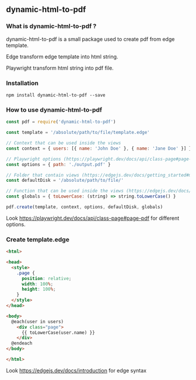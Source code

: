 ## dynamic-html-to-pdf

### What is dynamic-html-to-pdf ?
dynamic-html-to-pdf is a small package used to create pdf from edge template.

Edge transform edge template into html string.

Playwright transform html string into pdf file.

### Installation

```
npm install dynamic-html-to-pdf --save
```

### How to use dynamic-html-to-pdf
```javascript
const pdf = require('dynamic-html-to-pdf')

const template = '/absolute/path/to/file/template.edge'

// Context that can be used inside the views
const context = { users: [{ name: 'John Doe' }, { name: 'Jane Doe' }] }

// Playwright options (https://playwright.dev/docs/api/class-page#page-pdf)
const options = { path: './output.pdf' }

// Folder that contain views (https://edgejs.dev/docs/getting_started#mounting-disks)
const defaultDisk = '/absolute/path/to/file/'

// Function that can be used inside the views (https://edgejs.dev/docs/templates_state#globals)
const globals = { toLowerCase: (string) => string.toLowerCase() }

pdf.create(template, context, options, defaultDisk, globals)
```
Look https://playwright.dev/docs/api/class-page#page-pdf for different options.


### Create template.edge
```html
<html>

<head>
  <style>
    .page {
      position: relative;
      width: 100%;
      height: 100%;
    }
  </style>
</head>

<body>
  @each(user in users)
    <div class="page">
      {{ toLowerCase(user.name) }}
    </div>
  @endeach
</body>

</html>
```
Look https://edgejs.dev/docs/introduction for edge syntax